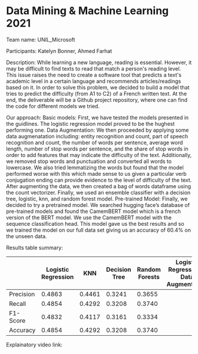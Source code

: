 # Data Mining & Machine Learning 2021

Team name: UNIL_Microsoft

Participants: Katelyn Bonner, Ahmed Farhat

Description: 
While learning a new language, reading is essential. However, it may be difficult to find texts to read that match a person's reading level. 
This issue raises the need to create a software tool that predicts a text's academic level in a certain language and recommends articles/readings based on it. 
In order to solve this problem, we decided to build a model that tries to predict the difficulty (from A1 to C2) of a French written text.
At the end, the deliverable will be a Github project repository, where one can find the code for different models we tried.

Our approach:
Basic models:
First, we have tested the models presented in the guidlines. The logistic regression model proved to be the hughest performing one.
Data Augmentation:
We then proceeded by applying some data augmenatation including: entity recognition and count, part of speech recognition and count, the number of words per sentence, average word length, number of stop words per sentence, and the share of stop words in order to add features that may indicate the difficulty of the text. Additionally, we removed stop words and punctuation and converted all words to lowercase. We also tried lemmatizing the words but found that the model performed worse with this which made sense to us given a particular verb conjugation ending can provide evidence to the level of difficulty of the text. After augmenting the data, we then created a bag of words dataframe using the count vectorizer. Finally, we used an ensemble classifier with a decision tree, logistic, knn, and random forest model. 
Pre-trained Model:
Finally, we decided to try a pretrained model. We searched hugging face’s database of pre-trained models and found the CamemBERT model which is a french version of the BERT model. We use the CamemBERT model with the sequence classification head. This model gave us the best results and so we trained the model on our full data set giving us an accuracy of 60.4% on the unseen data.

Results table summary:

|           | Logistic Regression | KNN        | Decision Tree | Random Forests | Logistic Regression + Data Augmentation | CamemBert Model |
|-----------|---------------------|:----------:|---------------|----------------|-----------------------------------------|-----------------|
| Precision | 0.4863              | 0.4461     | 0.3241        | 0.3655         |                                         |                 |
| Recall    | 0.4854              | 0.4292     | 0.3208        | 0.3740         |                                         |                 |
| F1-Score  | 0.4832              | 0.4117     | 0.3161        | 0.3334         |                                         |                 |
| Accuracy  | 0.4854              | 0.4292     | 0.3208        | 0.3740         |                                         |                 |

Explainatory video link:
